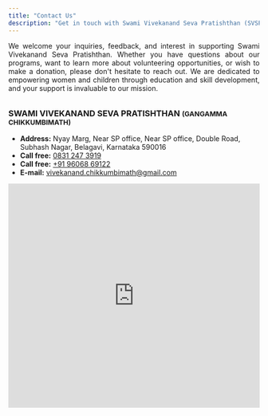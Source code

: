 ```yaml
---
title: "Contact Us"
description: "Get in touch with Swami Vivekanand Seva Pratishthan (SVSP). Find our address, phone number, email, and location."
---
```


<p style="margin-bottom: 2rem; text-align: justify">We welcome your inquiries, feedback, and interest in supporting Swami Vivekanand Seva Pratishthan. Whether you have questions about our programs, want to learn more about volunteering opportunities, or wish to make a donation, please don't hesitate to reach out.  We are dedicated to empowering women and children through education and skill development, and your support is invaluable to our mission.</p>

### SWAMI VIVEKANAND SEVA PRATISHTHAN <small>(GANGAMMA CHIKKUMBIMATH)</small>

<ul>
    <li><strong>Address:</strong> Nyay Marg, Near SP office, Near SP office, Double Road, Subhash Nagar, Belagavi, Karnataka 590016</li>
    <li><strong>Call free:</strong> <a href="tel:08312473919">0831 247 3919</a></li>
    <li><strong>Call free:</strong> <a href="tel:+919606869122">+91 96068 69122</a></li>
    <li><strong>E-mail:</strong> <a href="mailto:vivekanand.chikkumbimath@gmail.com">vivekanand.chikkumbimath@gmail.com</a></li>
</ul>

<!-- Google Maps Embed -->
<iframe src="https://www.google.com/maps/embed?pb=!1m18!1m12!1m3!1d3835.7431419297916!2d74.52223277499699!3d15.974344784684725!2m3!1f0!2f0!3f0!3m2!1i1024!2i768!4f13.1!3m3!1m2!1s0x3bbf669f797c1545%3A0x8f59b465b97f655c!2sShivanand%20Kalyanshetti!5e0!3m2!1sen!2sin!4v1707934455673!5m2!1sen!2sin" width="100%" height="450" style="border:0;" allowfullscreen="" loading="lazy" referrerpolicy="no-referrer-when-downgrade"></iframe>